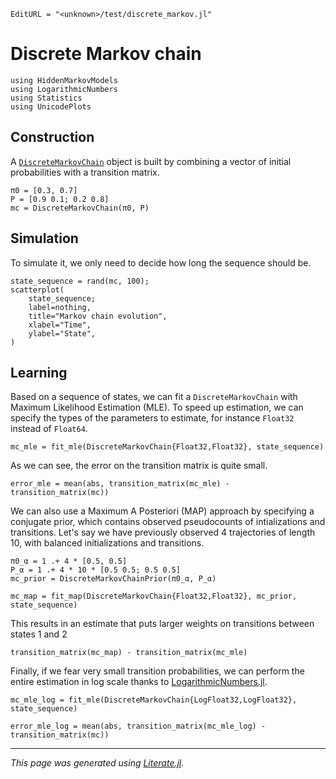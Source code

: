 ```@meta
EditURL = "<unknown>/test/discrete_markov.jl"
```

# Discrete Markov chain

````@example discrete_markov
using HiddenMarkovModels
using LogarithmicNumbers
using Statistics
using UnicodePlots
````

## Construction

A [`DiscreteMarkovChain`](@ref) object is built by combining a vector of initial probabilities with a transition matrix.

````@example discrete_markov
π0 = [0.3, 0.7]
P = [0.9 0.1; 0.2 0.8]
mc = DiscreteMarkovChain(π0, P)
````

## Simulation

To simulate it, we only need to decide how long the sequence should be.

````@example discrete_markov
state_sequence = rand(mc, 100);
scatterplot(
    state_sequence;
    label=nothing,
    title="Markov chain evolution",
    xlabel="Time",
    ylabel="State",
)
````

## Learning

Based on a sequence of states, we can fit a `DiscreteMarkovChain` with Maximum Likelihood Estimation (MLE).
To speed up estimation, we can specify the types of the parameters to estimate, for instance `Float32` instead of `Float64`.

````@example discrete_markov
mc_mle = fit_mle(DiscreteMarkovChain{Float32,Float32}, state_sequence)
````

As we can see, the error on the transition matrix is quite small.

````@example discrete_markov
error_mle = mean(abs, transition_matrix(mc_mle) - transition_matrix(mc))
````

We can also use a Maximum A Posteriori (MAP) approach by specifying a conjugate prior, which contains observed pseudocounts of intializations and transitions.
Let's say we have previously observed 4 trajectories of length 10, with balanced initializations and transitions.

````@example discrete_markov
π0_α = 1 .+ 4 * [0.5, 0.5]
P_α = 1 .+ 4 * 10 * [0.5 0.5; 0.5 0.5]
mc_prior = DiscreteMarkovChainPrior(π0_α, P_α)

mc_map = fit_map(DiscreteMarkovChain{Float32,Float32}, mc_prior, state_sequence)
````

This results in an estimate that puts larger weights on transitions between states $1$ and $2$

````@example discrete_markov
transition_matrix(mc_map) - transition_matrix(mc_mle)
````

Finally, if we fear very small transition probabilities, we can perform the entire estimation in log scale thanks to [LogarithmicNumbers.jl](https://github.com/cjdoris/LogarithmicNumbers.jl).

````@example discrete_markov
mc_mle_log = fit_mle(DiscreteMarkovChain{LogFloat32,LogFloat32}, state_sequence)

error_mle_log = mean(abs, transition_matrix(mc_mle_log) - transition_matrix(mc))
````

---

*This page was generated using [Literate.jl](https://github.com/fredrikekre/Literate.jl).*

